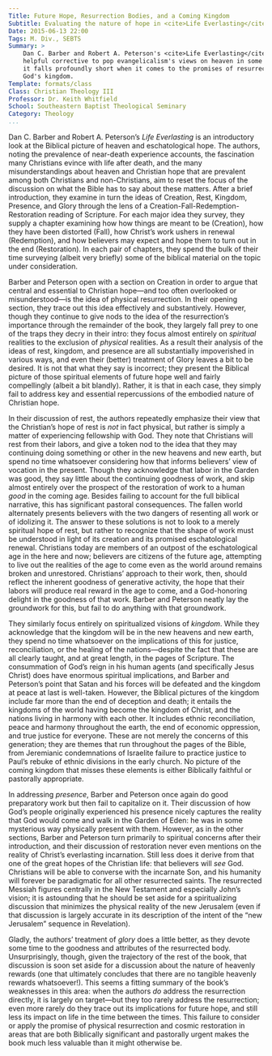 ```yaml
---
Title: Future Hope, Resurrection Bodies, and a Coming Kingdom
Subtitle: Evaluating the nature of hope in <cite>Life Everlasting</cite>
Date: 2015-06-13 22:00
Tags: M. Div., SEBTS
Summary: >
    Dan C. Barber and Robert A. Peterson's <cite>Life Everlasting</cite> is a
    helpful corrective to pop evangelicalism's views on heaven in some ways… but
    it falls profoundly short when it comes to the promises of resurrection and
    God's kingdom.
Template: formats/class
Class: Christian Theology III
Professor: Dr. Keith Whitfield
School: Southeastern Baptist Theological Seminary
Category: Theology
...
```


Dan C. Barber and Robert A. Peterson’s *Life Everlasting* is an introductory
look at the Biblical picture of heaven and eschatological hope. The authors,
noting the prevalence of near-death experience accounts, the fascination many
Christians evince with life after death, and the many misunderstandings about
heaven and Christian hope that are prevalent among both Christians and
non-Christians, aim to reset the focus of the discussion on what the Bible has
to say about these matters. After a brief introduction, they examine in turn the
ideas of Creation, Rest, Kingdom, Presence, and Glory through the lens of a
Creation-Fall-Redemption-Restoration reading of Scripture. For each major idea
they survey, they supply a chapter examining how how things are meant to be
(Creation), how they have been distorted (Fall), how Christ’s work ushers in
renewal (Redemption), and how believers may expect and hope them to turn out in
the end (Restoration). In each pair of chapters, they spend the bulk of their
time surveying (albeit very briefly) some of the biblical material on the topic
under consideration.

Barber and Peterson open with a section on Creation in order to argue that
central and essential to Christian hope—and too often overlooked or
misunderstood—is the idea of physical resurrection. In their opening section,
they trace out this idea effectively and substantively. However, though they
continue to give nods to the idea of the resurrection’s importance through the
remainder of the book, they largely fall prey to one of the traps they decry in
their intro: they focus almost entirely on *spiritual* realities to the
exclusion of *physical* realities. As a result their analysis of the ideas of
rest, kingdom, and presence are all substantially impoverished in various ways,
and even their (better) treatment of Glory leaves a bit to be desired. It is not
that what they say is incorrect; they present the Biblical picture of those
spiritual elements of future hope well and fairly compellingly (albeit a bit
blandly). Rather, it is that in each case, they simply fail to address key and
essential repercussions of the embodied nature of Christian hope.

In their discussion of rest, the authors repeatedly emphasize their view that
the Christian’s hope of rest is *not* in fact physical, but rather is simply a
matter of experiencing fellowship with God. They note that Christians will rest
from their labors, and give a token nod to the idea that they may continuing
doing something or other in the new heavens and new earth, but spend no time
whatsoever considering how that informs believers’ view of vocation in the
present. Though they acknowledge that labor in the Garden was good, they say
little about the continuing goodness of work, and skip almost entirely over the
prospect of the restoration of work to a human *good* in the coming age. Besides
failing to account for the full biblical narrative, this has significant
pastoral consequences. The fallen world alternately presents believers with the
two dangers of resenting all work or of idolizing it. The answer to these
solutions is not to look to a merely spiritual hope of rest, but rather to
recognize that the shape of work must be understood in light of its creation and
its promised eschatological renewal. Christians today are members of an outpost
of the eschatological age in the here and now; believers are citizens of the
future age, attempting to live out the realities of the age to come even as the
world around remains broken and unrestored. Christians’ approach to their work,
then, should reflect the inherent goodness of generative activity, the hope that
their labors will produce real reward in the age to come, and a God-honoring
delight in the goodness of that work. Barber and Peterson neatly lay the
groundwork for this, but fail to do anything with that groundwork.

They similarly focus entirely on spiritualized visions of *kingdom*. While they
acknowledge that the kingdom will be in the new heavens and new earth, they
spend no time whatsoever on the implications of this for justice,
reconciliation, or the healing of the nations—despite the fact that these are
all clearly taught, and at great length, in the pages of Scripture. The
consummation of God’s reign in his human agents (and specifically Jesus Christ)
does have enormous spiritual implications, and Barber and Peterson’s point that
Satan and his forces will be defeated and the kingdom at peace at last is
well-taken. However, the Biblical pictures of the kingdom include far more than
the end of deception and death; it entails the kingdoms of the world having
become the kingdom of Christ, and the nations living in harmony with each other.
It includes ethnic reconciliation, peace and harmony throughout the earth, the
end of economic oppression, and true justice for everyone. These are not merely
the concerns of this generation; they are themes that run throughout the pages
of the Bible, from Jeremianic condemnations of Israelite failure to practice
justice to Paul’s rebuke of ethnic divisions in the early church. No picture of
the coming kingdom that misses these elements is either Biblically faithful or
pastorally appropriate.

In addressing *presence*, Barber and Peterson once again do good preparatory
work but then fail to capitalize on it. Their discussion of how God’s people
originally experienced his presence nicely captures the reality that God would
come and walk in the Garden of Eden: he was in some mysterious way physically
present with them. However, as in the other sections, Barber and Peterson turn
primarily to spiritual concerns after their introduction, and their discussion
of restoration never even mentions on the reality of Christ’s everlasting
incarnation. Still less does it derive from that one of the great hopes of the
Christian life: that believers will *see* God. Christians will be able to
converse with the incarnate Son, and his humanity will forever be paradigmatic
for all other resurrected saints. The resurrected Messiah figures centrally in
the New Testament and especially John’s vision; it is astounding that he should
be set aside for a spiritualizing discussion that minimizes the physical reality
of the new Jerusalem (even if that discussion is largely accurate in its
description of the intent of the “new Jerusalem” sequence in Revelation).

Gladly, the authors’ treatment of *glory* does a little better, as they devote
some time to the goodness and attributes of the resurrected body.
Unsurprisingly, though, given the trajectory of the rest of the book, that
discussion is soon set aside for a discussion about the nature of heavenly
rewards (one that ultimately concludes that there are no tangible heavenly
rewards whatsoever!). This seems a fitting summary of the book’s weaknesses in
this area: when the authors *do* address the resurrection directly, it is
largely on target—but they too rarely address the resurrection; even more rarely
do they trace out its implications for future hope, and still less its impact on
life in the time between the times. This failure to consider or apply the
promise of physical resurrection and cosmic restoration in areas that are both
Biblically significant and pastorally urgent makes the book much less valuable
than it might otherwise be.

